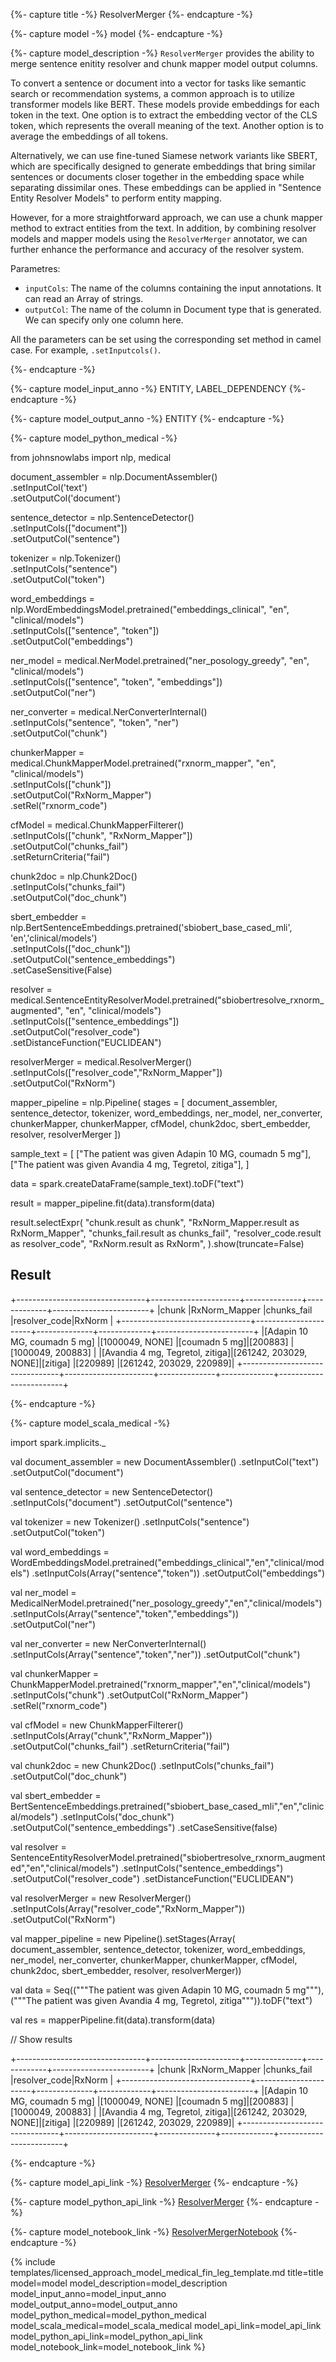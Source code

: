 {%- capture title -%}
ResolverMerger
{%- endcapture -%}

{%- capture model -%}
model
{%- endcapture -%}

{%- capture model_description -%}
`ResolverMerger` provides the ability to merge sentence enitity resolver and chunk mapper model output columns. 

To convert a sentence or document into a vector for tasks like semantic search or recommendation systems, a common approach is to utilize transformer models like BERT. These models provide embeddings for each token in the text. One option is to extract the embedding vector of the CLS token, which represents the overall meaning of the text. Another option is to average the embeddings of all tokens.

Alternatively, we can use fine-tuned Siamese network variants like SBERT, which are specifically designed to generate embeddings that bring similar sentences or documents closer together in the embedding space while separating dissimilar ones. These embeddings can be applied in "Sentence Entity Resolver Models" to perform entity mapping.

However, for a more straightforward approach, we can use a chunk mapper method to extract entities from the text. In addition, by combining resolver models and mapper models using the `ResolverMerger` annotator, we can further enhance the performance and accuracy of the resolver system.

Parametres:

- `inputCols`: The name of the columns containing the input annotations. It can read an Array of strings.
- `outputCol`: The name of the column in Document type that is generated. We can specify only one column here.

All the parameters can be set using the corresponding set method in camel case. For example, `.setInputcols()`.   

{%- endcapture -%}

{%- capture model_input_anno -%}
ENTITY, LABEL_DEPENDENCY
{%- endcapture -%}

{%- capture model_output_anno -%}
ENTITY
{%- endcapture -%}

{%- capture model_python_medical -%}

from johnsnowlabs import nlp, medical

document_assembler = nlp.DocumentAssembler()\
    .setInputCol('text')\
    .setOutputCol('document')

sentence_detector = nlp.SentenceDetector()\
    .setInputCols(["document"])\
    .setOutputCol("sentence")

tokenizer = nlp.Tokenizer()\
    .setInputCols("sentence")\
    .setOutputCol("token")

word_embeddings = nlp.WordEmbeddingsModel.pretrained("embeddings_clinical", "en", "clinical/models")\
    .setInputCols(["sentence", "token"])\
    .setOutputCol("embeddings")

ner_model = medical.NerModel.pretrained("ner_posology_greedy", "en", "clinical/models")\
    .setInputCols(["sentence", "token", "embeddings"])\
    .setOutputCol("ner")

ner_converter = medical.NerConverterInternal()\
    .setInputCols("sentence", "token", "ner")\
    .setOutputCol("chunk")

chunkerMapper = medical.ChunkMapperModel.pretrained("rxnorm_mapper", "en", "clinical/models")\
    .setInputCols(["chunk"])\
    .setOutputCol("RxNorm_Mapper")\
    .setRel("rxnorm_code")

cfModel = medical.ChunkMapperFilterer() \
    .setInputCols(["chunk", "RxNorm_Mapper"]) \
    .setOutputCol("chunks_fail") \
    .setReturnCriteria("fail")

chunk2doc = nlp.Chunk2Doc() \
    .setInputCols("chunks_fail") \
    .setOutputCol("doc_chunk")

sbert_embedder = nlp.BertSentenceEmbeddings.pretrained('sbiobert_base_cased_mli', 'en','clinical/models')\
    .setInputCols(["doc_chunk"])\
    .setOutputCol("sentence_embeddings")\
    .setCaseSensitive(False)

resolver = medical.SentenceEntityResolverModel.pretrained("sbiobertresolve_rxnorm_augmented", "en", "clinical/models") \
    .setInputCols(["sentence_embeddings"]) \
    .setOutputCol("resolver_code") \
    .setDistanceFunction("EUCLIDEAN")

resolverMerger = medical.ResolverMerger()\
    .setInputCols(["resolver_code","RxNorm_Mapper"])\
    .setOutputCol("RxNorm")

mapper_pipeline = nlp.Pipeline(
    stages = [
        document_assembler,
        sentence_detector,
        tokenizer,
        word_embeddings,
        ner_model,
        ner_converter,
        chunkerMapper,
        chunkerMapper,
        cfModel,
        chunk2doc,
        sbert_embedder,
        resolver,
        resolverMerger
    ])

sample_text = [
    ["The patient was given Adapin 10 MG, coumadn 5 mg"],
    ["The patient was given Avandia 4 mg, Tegretol, zitiga"],
]

data = spark.createDataFrame(sample_text).toDF("text")

result = mapper_pipeline.fit(data).transform(data)

result.selectExpr(
    "chunk.result as chunk",
    "RxNorm_Mapper.result as RxNorm_Mapper",
    "chunks_fail.result as chunks_fail",
    "resolver_code.result as resolver_code",
    "RxNorm.result as RxNorm",
).show(truncate=False)


## Result

+--------------------------------+----------------------+--------------+-------------+------------------------+
|chunk                           |RxNorm_Mapper         |chunks_fail   |resolver_code|RxNorm                  |
+--------------------------------+----------------------+--------------+-------------+------------------------+
|[Adapin 10 MG, coumadn 5 mg]    |[1000049, NONE]       |[coumadn 5 mg]|[200883]     |[1000049, 200883]       |
|[Avandia 4 mg, Tegretol, zitiga]|[261242, 203029, NONE]|[zitiga]      |[220989]     |[261242, 203029, 220989]|
+--------------------------------+----------------------+--------------+-------------+------------------------+

{%- endcapture -%}


{%- capture model_scala_medical -%}

import spark.implicits._

val document_assembler = new DocumentAssembler()
    .setInputCol("text")
    .setOutputCol("document")

val sentence_detector = new SentenceDetector()
    .setInputCols("document")
    .setOutputCol("sentence")

val tokenizer = new Tokenizer()
    .setInputCols("sentence")
    .setOutputCol("token")

val word_embeddings = WordEmbeddingsModel.pretrained("embeddings_clinical","en","clinical/models")
    .setInputCols(Array("sentence","token"))
    .setOutputCol("embeddings")

val ner_model = MedicalNerModel.pretrained("ner_posology_greedy","en","clinical/models")
    .setInputCols(Array("sentence","token","embeddings"))
    .setOutputCol("ner")

val ner_converter = new NerConverterInternal()
    .setInputCols(Array("sentence","token","ner"))
    .setOutputCol("chunk")

val chunkerMapper = ChunkMapperModel.pretrained("rxnorm_mapper","en","clinical/models")
    .setInputCols("chunk")
    .setOutputCol("RxNorm_Mapper")
    .setRel("rxnorm_code")

val cfModel = new ChunkMapperFilterer()
    .setInputCols(Array("chunk","RxNorm_Mapper"))
    .setOutputCol("chunks_fail")
    .setReturnCriteria("fail")

val chunk2doc = new Chunk2Doc()
    .setInputCols("chunks_fail")
    .setOutputCol("doc_chunk")

val sbert_embedder = BertSentenceEmbeddings.pretrained("sbiobert_base_cased_mli","en","clinical/models")
    .setInputCols("doc_chunk")
    .setOutputCol("sentence_embeddings")
    .setCaseSensitive(false)

val resolver = SentenceEntityResolverModel.pretrained("sbiobertresolve_rxnorm_augmented","en","clinical/models")
    .setInputCols("sentence_embeddings")
    .setOutputCol("resolver_code")
    .setDistanceFunction("EUCLIDEAN")

val resolverMerger = new ResolverMerger()
    .setInputCols(Array("resolver_code","RxNorm_Mapper"))
    .setOutputCol("RxNorm")

val mapper_pipeline = new Pipeline().setStages(Array(
    document_assembler, 
    sentence_detector, 
    tokenizer, 
    word_embeddings, 
    ner_model, 
    ner_converter, 
    chunkerMapper, 
    chunkerMapper, 
    cfModel, 
    chunk2doc, 
    sbert_embedder, 
    resolver, 
    resolverMerger))


val data = Seq(("""The patient was given Adapin 10 MG, coumadn 5 mg"""),("""The patient was given Avandia 4 mg, Tegretol, zitiga""")).toDF("text")

val res = mapperPipeline.fit(data).transform(data)

// Show results

+--------------------------------+----------------------+--------------+-------------+------------------------+
|chunk                           |RxNorm_Mapper         |chunks_fail   |resolver_code|RxNorm                  |
+--------------------------------+----------------------+--------------+-------------+------------------------+
|[Adapin 10 MG, coumadn 5 mg]    |[1000049, NONE]       |[coumadn 5 mg]|[200883]     |[1000049, 200883]       |
|[Avandia 4 mg, Tegretol, zitiga]|[261242, 203029, NONE]|[zitiga]      |[220989]     |[261242, 203029, 220989]|
+--------------------------------+----------------------+--------------+-------------+------------------------+

{%- endcapture -%}

{%- capture model_api_link -%}
[ResolverMerger](https://nlp.johnsnowlabs.com/licensed/api/com/johnsnowlabs/nlp/annotators/resolution/ResolverMerger.html)
{%- endcapture -%}

{%- capture model_python_api_link -%}
[ResolverMerger](https://nlp.johnsnowlabs.com/licensed/api/python/reference/autosummary/sparknlp_jsl/annotator/resolution/resolver_merger/index.html#module-sparknlp_jsl.annotator.resolution.resolver_merger)
{%- endcapture -%}

{%- capture model_notebook_link -%}
[ResolverMergerNotebook](https://github.com/JohnSnowLabs/spark-nlp-workshop/blob/Healthcare_MOOC/Spark_NLP_Udemy_MOOC/Healthcare_NLP/ResolverMerger.ipynb)
{%- endcapture -%}


{% include templates/licensed_approach_model_medical_fin_leg_template.md
title=title
model=model
model_description=model_description
model_input_anno=model_input_anno
model_output_anno=model_output_anno
model_python_medical=model_python_medical
model_scala_medical=model_scala_medical
model_api_link=model_api_link
model_python_api_link=model_python_api_link
model_notebook_link=model_notebook_link
%}
